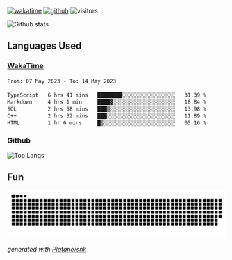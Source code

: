 [![wakatime](https://wakatime.com/badge/user/82c377cd-a54c-404c-b7df-177b313ca539.svg)](https://wakatime.com/@82c377cd-a54c-404c-b7df-177b313ca539)
[![github](https://img.shields.io/github/followers/xinthose?logo=github&style=plastic)](https://github.com/alanhamlett?tab=followers)
![visitors](https://visitor-badge.glitch.me/badge?page_id=xinthose&left_color=green&right_color=red)

![Github stats](https://github-readme-stats.vercel.app/api?username=xinthose&show_icons=true&theme=radical&count_private=true)

## Languages Used

### [WakaTime](https://wakatime.com/)
<!--START_SECTION:waka-->

```text
From: 07 May 2023 - To: 14 May 2023

TypeScript   6 hrs 41 mins   ████████░░░░░░░░░░░░░░░░░   31.39 %
Markdown     4 hrs 1 min     ████▓░░░░░░░░░░░░░░░░░░░░   18.84 %
SQL          2 hrs 58 mins   ███▒░░░░░░░░░░░░░░░░░░░░░   13.98 %
C++          2 hrs 32 mins   ███░░░░░░░░░░░░░░░░░░░░░░   11.89 %
HTML         1 hr 6 mins     █▒░░░░░░░░░░░░░░░░░░░░░░░   05.16 %
```

<!--END_SECTION:waka-->

### Github

![Top Langs](https://github-readme-stats.vercel.app/api/top-langs/?username=xinthose)

## Fun
![github contribution grid snake animation](https://raw.githubusercontent.com/xinthose/xinthose/output/github-contribution-grid-snake.svg)

_generated with [Platane/snk](https://github.com/Platane/snk)_
